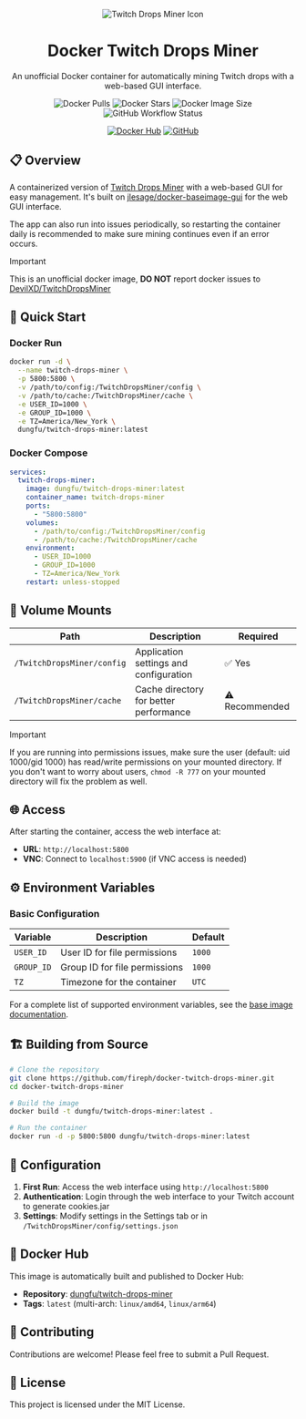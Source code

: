 <div align="center">

![Twitch Drops Miner Icon](https://raw.githubusercontent.com/DevilXD/TwitchDropsMiner/refs/heads/master/icons/pickaxe.ico)

# Docker Twitch Drops Miner

An unofficial Docker container for automatically mining Twitch drops with a web-based GUI interface.

![Docker Pulls](https://img.shields.io/docker/pulls/dungfu/twitch-drops-miner?style=flat-square)
![Docker Stars](https://img.shields.io/docker/stars/dungfu/twitch-drops-miner?style=flat-square)
![Docker Image Size](https://img.shields.io/docker/image-size/dungfu/twitch-drops-miner/latest)
![GitHub Workflow Status](https://img.shields.io/github/actions/workflow/status/fireph/docker-twitch-drops-miner/dockerimage-main.yml?style=flat-square)

[![Docker Hub](https://img.shields.io/badge/Open%20On-DockerHub-blue?style=for-the-badge&logo=docker)](https://hub.docker.com/r/dungfu/twitch-drops-miner)
[![GitHub](https://img.shields.io/badge/GitHub-Repository-blue?style=for-the-badge&logo=github)](https://github.com/fireph/docker-twitch-drops-miner)

</div>

## 📋 Overview

A containerized version of [Twitch Drops Miner](https://github.com/DevilXD/TwitchDropsMiner) with a web-based GUI for easy management. It's built on [jlesage/docker-baseimage-gui](https://github.com/jlesage/docker-baseimage-gui) for the web GUI interface.

The app can also run into issues periodically, so restarting the container daily is recommended to make sure mining continues even if an error occurs.

> [!IMPORTANT]
> This is an unofficial docker image, **DO NOT** report docker issues to [DevilXD/TwitchDropsMiner](https://github.com/DevilXD/TwitchDropsMiner)

## 🚀 Quick Start

### Docker Run

```bash
docker run -d \
  --name twitch-drops-miner \
  -p 5800:5800 \
  -v /path/to/config:/TwitchDropsMiner/config \
  -v /path/to/cache:/TwitchDropsMiner/cache \
  -e USER_ID=1000 \
  -e GROUP_ID=1000 \
  -e TZ=America/New_York \
  dungfu/twitch-drops-miner:latest
```

### Docker Compose

```yaml
services:
  twitch-drops-miner:
    image: dungfu/twitch-drops-miner:latest
    container_name: twitch-drops-miner
    ports:
      - "5800:5800"
    volumes:
      - /path/to/config:/TwitchDropsMiner/config
      - /path/to/cache:/TwitchDropsMiner/cache
    environment:
      - USER_ID=1000
      - GROUP_ID=1000
      - TZ=America/New_York
    restart: unless-stopped
```

## 📁 Volume Mounts

| Path | Description | Required |
|------|-------------|----------|
| `/TwitchDropsMiner/config` | Application settings and configuration | ✅ Yes |
| `/TwitchDropsMiner/cache` | Cache directory for better performance | ⚠️ Recommended |

> [!IMPORTANT]  
> If you are running into permissions issues, make sure the user (default: uid 1000/gid 1000) has read/write permissions on your mounted directory. If you don't want to worry about users, `chmod -R 777` on your mounted directory will fix the problem as well.

## 🌐 Access

After starting the container, access the web interface at:
- **URL**: `http://localhost:5800`
- **VNC**: Connect to `localhost:5900` (if VNC access is needed)

## ⚙️ Environment Variables

### Basic Configuration

| Variable | Description | Default |
|----------|-------------|---------|
| `USER_ID` | User ID for file permissions | `1000` |
| `GROUP_ID` | Group ID for file permissions | `1000` |
| `TZ` | Timezone for the container | `UTC` |

For a complete list of supported environment variables, see the [base image documentation](https://github.com/jlesage/docker-baseimage-gui#environment-variables).

## 🏗️ Building from Source

```bash
# Clone the repository
git clone https://github.com/fireph/docker-twitch-drops-miner.git
cd docker-twitch-drops-miner

# Build the image
docker build -t dungfu/twitch-drops-miner:latest .

# Run the container
docker run -d -p 5800:5800 dungfu/twitch-drops-miner:latest
```

## 🔧 Configuration

1. **First Run**: Access the web interface using `http://localhost:5800`
2. **Authentication**: Login through the web interface to your Twitch account to generate cookies.jar
3. **Settings**: Modify settings in the Settings tab or in `/TwitchDropsMiner/config/settings.json`

## 🐳 Docker Hub

This image is automatically built and published to Docker Hub:
- **Repository**: [dungfu/twitch-drops-miner](https://hub.docker.com/r/dungfu/twitch-drops-miner)
- **Tags**: `latest` (multi-arch: `linux/amd64`, `linux/arm64`)

## 🤝 Contributing

Contributions are welcome! Please feel free to submit a Pull Request.

## 📜 License

This project is licensed under the MIT License.
